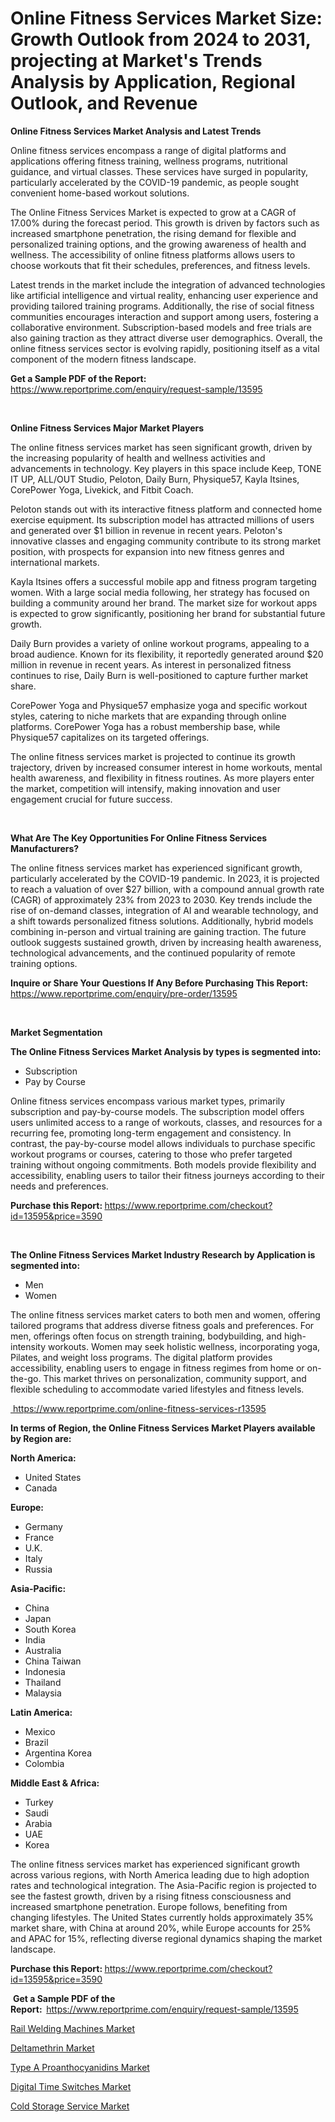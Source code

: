 <p><h1>Online Fitness Services Market Size: Growth Outlook from 2024 to 2031, projecting at Market's Trends Analysis by Application, Regional Outlook, and Revenue</h1></p><p><strong>Online Fitness Services Market Analysis and Latest Trends</strong></p>
<p><p>Online fitness services encompass a range of digital platforms and applications offering fitness training, wellness programs, nutritional guidance, and virtual classes. These services have surged in popularity, particularly accelerated by the COVID-19 pandemic, as people sought convenient home-based workout solutions.</p><p>The Online Fitness Services Market is expected to grow at a CAGR of 17.00% during the forecast period. This growth is driven by factors such as increased smartphone penetration, the rising demand for flexible and personalized training options, and the growing awareness of health and wellness. The accessibility of online fitness platforms allows users to choose workouts that fit their schedules, preferences, and fitness levels.</p><p>Latest trends in the market include the integration of advanced technologies like artificial intelligence and virtual reality, enhancing user experience and providing tailored training programs. Additionally, the rise of social fitness communities encourages interaction and support among users, fostering a collaborative environment. Subscription-based models and free trials are also gaining traction as they attract diverse user demographics. Overall, the online fitness services sector is evolving rapidly, positioning itself as a vital component of the modern fitness landscape.</p></p>
<p><strong>Get a Sample PDF of the Report:&nbsp;</strong> <a href="https://www.reportprime.com/enquiry/request-sample/13595">https://www.reportprime.com/enquiry/request-sample/13595</a></p>
<p>&nbsp;</p>
<p><strong>Online Fitness Services Major Market Players</strong></p>
<p><p>The online fitness services market has seen significant growth, driven by the increasing popularity of health and wellness activities and advancements in technology. Key players in this space include Keep, TONE IT UP, ALL/OUT Studio, Peloton, Daily Burn, Physique57, Kayla Itsines, CorePower Yoga, Livekick, and Fitbit Coach.</p><p>Peloton stands out with its interactive fitness platform and connected home exercise equipment. Its subscription model has attracted millions of users and generated over $1 billion in revenue in recent years. Peloton's innovative classes and engaging community contribute to its strong market position, with prospects for expansion into new fitness genres and international markets.</p><p>Kayla Itsines offers a successful mobile app and fitness program targeting women. With a large social media following, her strategy has focused on building a community around her brand. The market size for workout apps is expected to grow significantly, positioning her brand for substantial future growth.</p><p>Daily Burn provides a variety of online workout programs, appealing to a broad audience. Known for its flexibility, it reportedly generated around $20 million in revenue in recent years. As interest in personalized fitness continues to rise, Daily Burn is well-positioned to capture further market share.</p><p>CorePower Yoga and Physique57 emphasize yoga and specific workout styles, catering to niche markets that are expanding through online platforms. CorePower Yoga has a robust membership base, while Physique57 capitalizes on its targeted offerings.</p><p>The online fitness services market is projected to continue its growth trajectory, driven by increased consumer interest in home workouts, mental health awareness, and flexibility in fitness routines. As more players enter the market, competition will intensify, making innovation and user engagement crucial for future success.</p></p>
<p>&nbsp;</p>
<p><strong>What Are The Key Opportunities For Online Fitness Services Manufacturers?</strong></p>
<p><p>The online fitness services market has experienced significant growth, particularly accelerated by the COVID-19 pandemic. In 2023, it is projected to reach a valuation of over $27 billion, with a compound annual growth rate (CAGR) of approximately 23% from 2023 to 2030. Key trends include the rise of on-demand classes, integration of AI and wearable technology, and a shift towards personalized fitness solutions. Additionally, hybrid models combining in-person and virtual training are gaining traction. The future outlook suggests sustained growth, driven by increasing health awareness, technological advancements, and the continued popularity of remote training options.</p></p>
<p><strong>Inquire or Share Your Questions If Any Before Purchasing This Report:</strong> <a href="https://www.reportprime.com/enquiry/pre-order/13595">https://www.reportprime.com/enquiry/pre-order/13595</a></p>
<p>&nbsp;</p>
<p><strong>Market Segmentation</strong></p>
<p><strong>The Online Fitness Services Market Analysis by types is segmented into:</strong></p>
<p><ul><li>Subscription</li><li>Pay by Course</li></ul></p>
<p><p>Online fitness services encompass various market types, primarily subscription and pay-by-course models. The subscription model offers users unlimited access to a range of workouts, classes, and resources for a recurring fee, promoting long-term engagement and consistency. In contrast, the pay-by-course model allows individuals to purchase specific workout programs or courses, catering to those who prefer targeted training without ongoing commitments. Both models provide flexibility and accessibility, enabling users to tailor their fitness journeys according to their needs and preferences.</p></p>
<p><strong>Purchase this Report:&nbsp;</strong><a href="https://www.reportprime.com/checkout?id=13595&price=3590">https://www.reportprime.com/checkout?id=13595&price=3590</a></p>
<p>&nbsp;</p>
<p><strong>The Online Fitness Services Market Industry Research by Application is segmented into:</strong></p>
<p><ul><li>Men</li><li>Women</li></ul></p>
<p><p>The online fitness services market caters to both men and women, offering tailored programs that address diverse fitness goals and preferences. For men, offerings often focus on strength training, bodybuilding, and high-intensity workouts. Women may seek holistic wellness, incorporating yoga, Pilates, and weight loss programs. The digital platform provides accessibility, enabling users to engage in fitness regimes from home or on-the-go. This market thrives on personalization, community support, and flexible scheduling to accommodate varied lifestyles and fitness levels.</p></p>
<p><a href="https://www.reportprime.com/online-fitness-services-r13595">&nbsp;https://www.reportprime.com/online-fitness-services-r13595</a></p>
<p><strong>In terms of Region, the Online Fitness Services Market Players available by Region are:</strong></p>
<p>
    <p> <strong> North America: </strong>
        <ul>
            <li>United States</li>
            <li>Canada</li>
        </ul>
        </p> 
    <p> <strong> Europe: </strong>
        <ul>
            <li>Germany</li>
            <li>France</li>
            <li>U.K.</li>
            <li>Italy</li>
            <li>Russia</li>
        </ul>
        </p> 
    <p> <strong> Asia-Pacific: </strong>
        <ul>
            <li>China</li>
            <li>Japan</li>
            <li>South Korea</li>
            <li>India</li>
            <li>Australia</li>
            <li>China Taiwan</li>
            <li>Indonesia</li>
            <li>Thailand</li>
            <li>Malaysia</li>
        </ul>
        </p> 
    <p> <strong> Latin America: </strong>
        <ul>
            <li>Mexico</li>
            <li>Brazil</li>
            <li>Argentina Korea</li>
            <li>Colombia</li>
        </ul>
        </p> 
    <p> <strong> Middle East & Africa: </strong>
        <ul>
            <li>Turkey</li>
            <li>Saudi</li>
            <li>Arabia</li>
            <li>UAE</li>
            <li>Korea</li>
        </ul>
    </p>
    </p>
<p><p>The online fitness services market has experienced significant growth across various regions, with North America leading due to high adoption rates and technological integration. The Asia-Pacific region is projected to see the fastest growth, driven by a rising fitness consciousness and increased smartphone penetration. Europe follows, benefiting from changing lifestyles. The United States currently holds approximately 35% market share, with China at around 20%, while Europe accounts for 25% and APAC for 15%, reflecting diverse regional dynamics shaping the market landscape.</p></p>
<p><strong>Purchase this Report: </strong><a href="https://www.reportprime.com/checkout?id=13595&price=3590">https://www.reportprime.com/checkout?id=13595&price=3590</a></p>
<p>&nbsp;<strong>Get a Sample PDF of the Report:&nbsp;&nbsp;</strong><a href="https://www.reportprime.com/enquiry/request-sample/13595">https://www.reportprime.com/enquiry/request-sample/13595</a></p>
<p><strong></strong></p>
<p><p><a href="https://medium.com/@flaviobaku134/rail-welding-machines-market-size-is-growing-at-cagr-of-10-this-report-covers-analysis-by-market-5e52d77da5d8">Rail Welding Machines Market</a></p><p><a href="https://issuu.com/reportprime-2/docs/deltamethrin-market-size-2030.pptx_04919645c8b906">Deltamethrin Market</a></p><p><a href="https://www.linkedin.com/pulse/strategic-market-insights-global-type-proanthocyanidins-2024-vaqvf?trackingId=%2F6Si6Ze%2FR1ObTeJOu2coxg%3D%3D">Type A Proanthocyanidins Market</a></p><p><a href="https://medium.com/@owen.mclean8956/in-the-digital-time-switches-market-the-main-focus-is-on-keeping-costs-low-and-getting-the-most-ff6feb28ad8e">Digital Time Switches Market</a></p><p><a href="https://www.linkedin.com/pulse/cold-storage-service-industry-sector-market-dynamics-future-zwauf?trackingId=lB2n1XbZTuWMHQBFpdLYVw%3D%3D">Cold Storage Service Market</a></p></p>